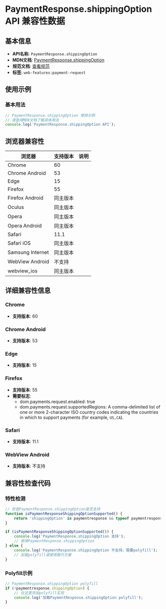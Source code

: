 # PaymentResponse.shippingOption API 兼容性数据

## 基本信息

- **API名称**: `PaymentResponse.shippingOption`
- **MDN文档**: [PaymentResponse.shippingOption](https://developer.mozilla.org/docs/Web/API/PaymentResponse/shippingOption)
- **规范文档**: [查看规范](https://w3c.github.io/payment-request/#shippingoption-attribute)
- **标签**: `web-features:payment-request`

## 使用示例

### 基本用法

```javascript
// PaymentResponse.shippingOption 使用示例
// 请查阅MDN文档了解具体用法
console.log('PaymentResponse.shippingOption API');
```

## 浏览器兼容性

| 浏览器 | 支持版本 | 说明 |
|--------|----------|------|
| Chrome | 60 |  |
| Chrome Android | 53 |  |
| Edge | 15 |  |
| Firefox | 55 |  |
| Firefox Android | 同主版本 |  |
| Oculus | 同主版本 |  |
| Opera | 同主版本 |  |
| Opera Android | 同主版本 |  |
| Safari | 11.1 |  |
| Safari iOS | 同主版本 |  |
| Samsung Internet | 同主版本 |  |
| WebView Android | 不支持 |  |
| webview_ios | 同主版本 |  |

## 详细兼容性信息

### Chrome

- **支持版本**: 60

### Chrome Android

- **支持版本**: 53

### Edge

- **支持版本**: 15

### Firefox

- **支持版本**: 55
- **需要标志**: 
  - dom.payments.request.enabled: true
  - dom.payments.request.supportedRegions: A comma-delimited list of one or more 2-character ISO country codes indicating the countries in which to support payments (for example, <code>US,CA</code>).

### Safari

- **支持版本**: 11.1

### WebView Android

- **支持版本**: 不支持

## 兼容性检查代码

### 特性检测

```javascript
// 检查PaymentResponse.shippingOption是否支持
function isPaymentResponseShippingOptionSupported() {
    return 'shippingOption' in paymentresponse && typeof paymentresponse.shippingOption === 'function';
}

if (isPaymentResponseShippingOptionSupported()) {
    console.log('PaymentResponse.shippingOption 支持');
    // 使用PaymentResponse.shippingOption
} else {
    console.log('PaymentResponse.shippingOption 不支持，需要polyfill');
    // 加载polyfill或使用替代方案
}
```

### Polyfill示例

```javascript
// PaymentResponse.shippingOption polyfill
if (!paymentresponse.shippingOption) {
    // 在这里添加polyfill实现
    console.log('加载PaymentResponse.shippingOption polyfill');
}
```

